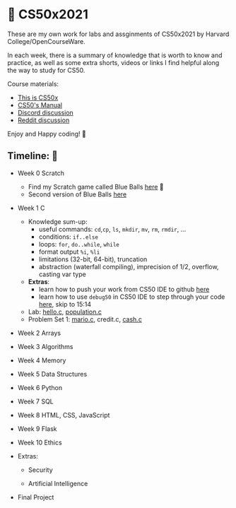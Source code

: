 # :file_folder: CS50x2021
These are my own work for labs and assginments of CS50x2021 by Harvard College/OpenCourseWare.

In each week, there is a summary of knowledge that is worth to know and practice, as well as some extra shorts, videos or links I find helpful along the way to study for CS50.

Course materials:
- [This is CS50x](https://cs50.harvard.edu/x/2021/)
- [CS50's Manual](https://manual.cs50.io/#stdio.h)
- [Discord discussion](https://discord.com/invite/cs50)
- [Reddit discussion](https://www.reddit.com/r/cs50/)

Enjoy and Happy coding! :robot:

## Timeline: :calendar:
- Week 0 Scratch
  - Find my Scratch game called Blue Balls [here](https://scratch.mit.edu/projects/471758222) :large_blue_circle:
  - Second version of Blue Balls [here](https://scratch.mit.edu/projects/471963172)
- Week 1 C
  - Knowledge sum-up:
  	- useful commands: `cd`,`cp`, `ls`, `mkdir`, `mv`, `rm`, `rmdir`, ...
  	- conditions: `if..else`
  	- loops: `for`, `do..while`, `while`
  	- format output `%i`, `%li`
  	- limitations (32-bit, 64-bit), truncation
  	- abstraction (waterfall compiling), imprecision of 1/2, overflow, casting var type
  - **Extras**:
  	- learn how to push your work from CS50 IDE to github [here](https://www.youtube.com/watch?v=MJUJ4wbFm_A)
  	- learn how to use `debug50` in CS50 IDE to step through your code [here](https://www.youtube.com/watch?v=VtkMZjvvKaU), skip to 15:14
  - Lab: [hello.c](https://github.com/ngocpham1994x/CS50x2021/blob/main/pset1/hello/hello.c), [population.c](https://github.com/ngocpham1994x/CS50x2021/blob/main/pset1/hello/population.c)
  - Problem Set 1: [mario.c](https://github.com/ngocpham1994x/CS50x2021/blob/main/pset1/mario/mario.c), credit.c, [cash.c](https://github.com/ngocpham1994x/CS50x2021/blob/main/pset1/cash/cash.c)
- Week 2 Arrays

- Week 3 Algorithms

- Week 4 Memory

- Week 5 Data Structures

- Week 6 Python

- Week 7 SQL

- Week 8 HTML, CSS, JavaScript

- Week 9 Flask

- Week 10 Ethics

- Extras:
  - Security

  - Artificial Intelligence

- Final Project
